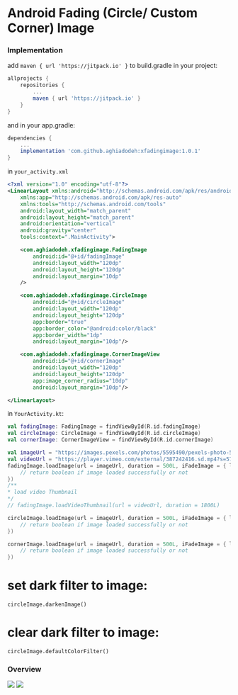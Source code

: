 # Android Fading (Circle/ Custom Corner) Image

### Implementation
add `maven { url 'https://jitpack.io' }` to build.gradle in your project:
``` groovy
allprojects {
    repositories {
		...
        maven { url 'https://jitpack.io' }
    }
}
```
and in your app.gradle:
``` groovy
dependencies {
	...
	implementation 'com.github.aghiadodeh:xfadingimage:1.0.1'
}
```

in `your_activity.xml`
```xml
<?xml version="1.0" encoding="utf-8"?>
<LinearLayout xmlns:android="http://schemas.android.com/apk/res/android"
    xmlns:app="http://schemas.android.com/apk/res-auto"
    xmlns:tools="http://schemas.android.com/tools"
    android:layout_width="match_parent"
    android:layout_height="match_parent"
    android:orientation="vertical"
    android:gravity="center"
    tools:context=".MainActivity">

    <com.aghiadodeh.xfadingimage.FadingImage
        android:id="@+id/fadingImage"
        android:layout_width="120dp"
        android:layout_height="120dp"
        android:layout_margin="10dp"
    />

    <com.aghiadodeh.xfadingimage.CircleImage
        android:id="@+id/circleImage"
        android:layout_width="120dp"
        android:layout_height="120dp"
        app:border="true"
        app:border_color="@android:color/black"
        app:border_width="1dp"
        android:layout_margin="10dp"/>

    <com.aghiadodeh.xfadingimage.CornerImageView
        android:id="@+id/cornerImage"
        android:layout_width="120dp"
        android:layout_height="120dp"
        app:image_corner_radius="10dp"
        android:layout_margin="10dp"/>

</LinearLayout>
```

in `YourActivity.kt`:
```kotlin
val fadingImage: FadingImage = findViewById(R.id.fadingImage)
val circleImage: CircleImage = findViewById(R.id.circleImage)
val cornerImage: CornerImageView = findViewById(R.id.cornerImage)

val imageUrl = "https://images.pexels.com/photos/5595490/pexels-photo-5595490.jpeg?auto=compress&cs=tinysrgb&dpr=1&w=500"
val videoUrl = "https://player.vimeo.com/external/387242416.sd.mp4?s=57e2d102f99b0c27b03d4db5fe9ca903b5646d41&profile_id=165&oauth2_token_id=57447761"
fadingImage.loadImage(url = imageUrl, duration = 500L, iFadeImage = { loaded ->
	// return boolean if image loaded successfully or not
})
/**
* load video Thumbnail
*/
// fadingImage.loadVideoThumbnail(url = videoUrl, duration = 1800L)

circleImage.loadImage(url = imageUrl, duration = 500L, iFadeImage = { loaded ->
	// return boolean if image loaded successfully or not
})

cornerImage.loadImage(url = imageUrl, duration = 500L, iFadeImage = { loaded ->
	// return boolean if image loaded successfully or not
})
```

# set dark filter to image:
```kitlon
circleImage.darkenImage()
```

# clear dark filter to image:
```kitlon
circleImage.defaultColorFilter()
```

### Overview
![](https://i.imgur.com/agBGwtE.png)
![](https://i.imgur.com/eM0DugD.png)